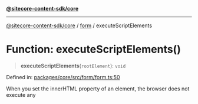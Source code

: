 [**@sitecore-content-sdk/core**](../../README.md)

***

[@sitecore-content-sdk/core](../../README.md) / [form](../README.md) / executeScriptElements

# Function: executeScriptElements()

> **executeScriptElements**(`rootElement`): `void`

Defined in: [packages/core/src/form/form.ts:50](https://github.com/Sitecore/xmc-jss-dev/blob/dfe05bf848bf53c7c66dabdbf3217e55f8de497c/packages/core/src/form/form.ts#L50)

When you set the innerHTML property of an element, the browser does not execute any <script> tags included in the HTML string
This method ensures that any <script> elements within the loaded HTML are executed.
It re-creates the script elements and appends the to the component's template, then removes old script elements to avoid duplication.

## Parameters

| Parameter | Type | Description |
| ------ | ------ | ------ |
| `rootElement` | `HTMLElement` | The root element to execute script elements within |

## Returns

`void`

